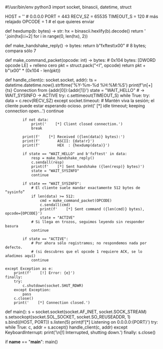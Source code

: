 #!/usr/bin/env python3
import socket, binascii, datetime, struct

HOST = ''            # 0.0.0.0
PORT = 443
RECV_SZ = 65535
TIMEOUT_S = 120      # más relajado
OPCODE = 1           # el que quieres enviar

def hexdump(b: bytes) -> str:
    hx = binascii.hexlify(b).decode()
    return ' '.join(hx[i:i+2] for i in range(0, len(hx), 2))

def make_handshake_reply() -> bytes:
    return b"fxftest\x00"  # 8 bytes; compara sólo 7

def make_command_packet(opcode: int) -> bytes:
    # 0x104 bytes: [DWORD opcode LE] + relleno cero
    pkt = struct.pack("<I", opcode)
    return pkt + b"\x00" * (0x104 - len(pkt))

def handle_client(c: socket.socket, addr):
    ts = datetime.datetime.now().strftime('%Y-%m-%d %H:%M:%S')
    print(f'\n[+] {ts} Connection from {addr[0]}:{addr[1]}')
    state = "WAIT_HELLO"   # -> WAIT_SYSINFO -> ACTIVE
    try:
        c.settimeout(TIMEOUT_S)
        while True:
            try:
                data = c.recv(RECV_SZ)
            except socket.timeout:
                # Mantén viva la sesión; el cliente puede estar esperando ocioso.
                print('    [*] idle timeout; keeping connection open...')
                continue

            if not data:
                print('    [*] Client closed connection.')
                break

            print(f'    [*] Received ({len(data)} bytes):')
            print(f'        ASCII: {data!r}')
            print(f'        HEX  : {hexdump(data)}')

            if state == "WAIT_HELLO" and b'fxftest' in data:
                resp = make_handshake_reply()
                c.sendall(resp)
                print(f'    [*] Sent handshake ({len(resp)} bytes)')
                state = "WAIT_SYSINFO"
                continue

            if state == "WAIT_SYSINFO":
                # El cliente suele mandar exactamente 512 bytes de “sysinfo”
                if len(data) >= 512:
                    cmd = make_command_packet(OPCODE)
                    c.sendall(cmd)
                    print(f'    [*] Sent command ({len(cmd)} bytes), opcode={OPCODE}')
                    state = "ACTIVE"
                # Si llega en trozos, seguimos leyendo sin responder basura
                continue

            if state == "ACTIVE":
                # Por ahora sólo registramos; no respondemos nada por defecto.
                # (si descubres que el opcode 1 requiere ACK, se lo añadimos aquí)
                continue

    except Exception as e:
        print(f'    [!] Error: {e}')
    finally:
        try:
            c.shutdown(socket.SHUT_RDWR)
        except Exception:
            pass
        c.close()
        print('    [*] Connection closed.')

def main():
    s = socket.socket(socket.AF_INET, socket.SOCK_STREAM)
    s.setsockopt(socket.SOL_SOCKET, socket.SO_REUSEADDR, 1)
    s.bind((HOST, PORT))
    s.listen(5)
    print(f'[*] Listening on 0.0.0.0:{PORT}')
    try:
        while True:
            c, addr = s.accept()
            handle_client(c, addr)
    except KeyboardInterrupt:
        print('\n[!] Interrupted, shutting down.')
    finally:
        s.close()

if __name__ == "__main__":
    main()

